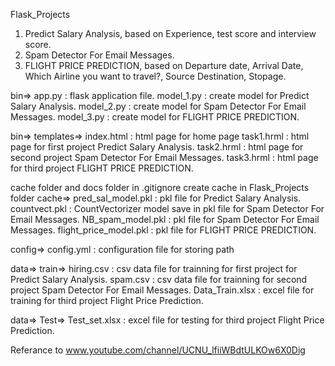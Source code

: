 Flask_Projects
1. Predict Salary Analysis, based on Experience, test score and interview score.
2. Spam Detector For Email Messages.
3. FLIGHT PRICE PREDICTION, 
	based on Departure date, Arrival Date, Which Airline you want to travel?, Source
	Destination, Stopage.

bin=>
app.py : flask application file.
model_1.py : create model for Predict Salary Analysis.
model_2.py : create model for Spam Detector For Email Messages.
model_3.py : create model for FLIGHT PRICE PREDICTION.

bin=>
templates=>
index.html : html page for home page
task1.hrml : html page for first project Predict Salary Analysis.
task2.hrml : html page for second project Spam Detector For Email Messages.
task3.hrml : html page for third project FLIGHT PRICE PREDICTION.

cache folder and docs folder in .gitignore
create cache in Flask_Projects folder 
cache=>
pred_sal_model.pkl : pkl file for Predict Salary Analysis.
countvect.pkl : CountVectorizer model save in pkl file for Spam Detector For Email Messages.
NB_spam_model.pkl : pkl file for Spam Detector For Email Messages.
flight_price_model.pkl : pkl file for FLIGHT PRICE PREDICTION.

config=>
config.yml : configuration file for storing path

data=>
train=>
hiring.csv : csv data file for trainning for first project for Predict Salary Analysis.
spam.csv : csv data file for trainning for second project Spam Detector For Email Messages.
Data_Train.xlsx : excel file for training for third project Flight Price Prediction.

data=>
Test=>
Test_set.xlsx : excel file for testing for third project Flight Price Prediction.

Referance to www.youtube.com/channel/UCNU_lfiiWBdtULKOw6X0Dig
